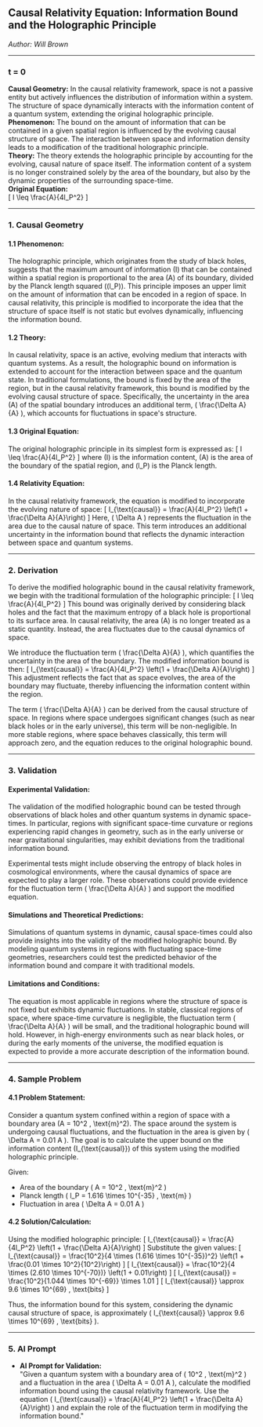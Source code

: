 ## **Causal Relativity Equation:** Information Bound and the Holographic Principle

*Author: Will Brown*

---

### **t = 0**  
**Causal Geometry:** In the causal relativity framework, space is not a passive entity but actively influences the distribution of information within a system. The structure of space dynamically interacts with the information content of a quantum system, extending the original holographic principle.  
**Phenomenon:** The bound on the amount of information that can be contained in a given spatial region is influenced by the evolving causal structure of space. The interaction between space and information density leads to a modification of the traditional holographic principle.  
**Theory:** The theory extends the holographic principle by accounting for the evolving, causal nature of space itself. The information content of a system is no longer constrained solely by the area of the boundary, but also by the dynamic properties of the surrounding space-time.  
**Original Equation:**  
\[
I \leq \frac{A}{4l_P^2}
\]

---

### **1. Causal Geometry**  
#### **1.1 Phenomenon:**  
The holographic principle, which originates from the study of black holes, suggests that the maximum amount of information \(I\) that can be contained within a spatial region is proportional to the area \(A\) of its boundary, divided by the Planck length squared (\(l_P\)). This principle imposes an upper limit on the amount of information that can be encoded in a region of space. In causal relativity, this principle is modified to incorporate the idea that the structure of space itself is not static but evolves dynamically, influencing the information bound.

#### **1.2 Theory:**  
In causal relativity, space is an active, evolving medium that interacts with quantum systems. As a result, the holographic bound on information is extended to account for the interaction between space and the quantum state. In traditional formulations, the bound is fixed by the area of the region, but in the causal relativity framework, this bound is modified by the evolving causal structure of space. Specifically, the uncertainty in the area \(A\) of the spatial boundary introduces an additional term, \( \frac{\Delta A}{A} \), which accounts for fluctuations in space's structure.

#### **1.3 Original Equation:**  
The original holographic principle in its simplest form is expressed as:
\[
I \leq \frac{A}{4l_P^2}
\]
where \(I\) is the information content, \(A\) is the area of the boundary of the spatial region, and \(l_P\) is the Planck length.

#### **1.4 Relativity Equation:**  
In the causal relativity framework, the equation is modified to incorporate the evolving nature of space:
\[
I_{\text{causal}} = \frac{A}{4l_P^2} \left(1 + \frac{\Delta A}{A}\right)
\]
Here, \( \Delta A \) represents the fluctuation in the area due to the causal nature of space. This term introduces an additional uncertainty in the information bound that reflects the dynamic interaction between space and quantum systems.

---

### **2. Derivation**  

To derive the modified holographic bound in the causal relativity framework, we begin with the traditional formulation of the holographic principle:
\[
I \leq \frac{A}{4l_P^2}
\]
This bound was originally derived by considering black holes and the fact that the maximum entropy of a black hole is proportional to its surface area. In causal relativity, the area \(A\) is no longer treated as a static quantity. Instead, the area fluctuates due to the causal dynamics of space.

We introduce the fluctuation term \( \frac{\Delta A}{A} \), which quantifies the uncertainty in the area of the boundary. The modified information bound is then:
\[
I_{\text{causal}} = \frac{A}{4l_P^2} \left(1 + \frac{\Delta A}{A}\right)
\]
This adjustment reflects the fact that as space evolves, the area of the boundary may fluctuate, thereby influencing the information content within the region.

The term \( \frac{\Delta A}{A} \) can be derived from the causal structure of space. In regions where space undergoes significant changes (such as near black holes or in the early universe), this term will be non-negligible. In more stable regions, where space behaves classically, this term will approach zero, and the equation reduces to the original holographic bound.

---

### **3. Validation**  

#### **Experimental Validation:**  
The validation of the modified holographic bound can be tested through observations of black holes and other quantum systems in dynamic space-times. In particular, regions with significant space-time curvature or regions experiencing rapid changes in geometry, such as in the early universe or near gravitational singularities, may exhibit deviations from the traditional information bound.

Experimental tests might include observing the entropy of black holes in cosmological environments, where the causal dynamics of space are expected to play a larger role. These observations could provide evidence for the fluctuation term \( \frac{\Delta A}{A} \) and support the modified equation.

#### **Simulations and Theoretical Predictions:**  
Simulations of quantum systems in dynamic, causal space-times could also provide insights into the validity of the modified holographic bound. By modeling quantum systems in regions with fluctuating space-time geometries, researchers could test the predicted behavior of the information bound and compare it with traditional models.

#### **Limitations and Conditions:**  
The equation is most applicable in regions where the structure of space is not fixed but exhibits dynamic fluctuations. In stable, classical regions of space, where space-time curvature is negligible, the fluctuation term \( \frac{\Delta A}{A} \) will be small, and the traditional holographic bound will hold. However, in high-energy environments such as near black holes, or during the early moments of the universe, the modified equation is expected to provide a more accurate description of the information bound.

---

### **4. Sample Problem**  
#### **4.1 Problem Statement:**  
Consider a quantum system confined within a region of space with a boundary area \(A = 10^2 \, \text{m}^2\). The space around the system is undergoing causal fluctuations, and the fluctuation in the area is given by \( \Delta A = 0.01 A \). The goal is to calculate the upper bound on the information content \(I_{\text{causal}}\) of this system using the modified holographic principle.

Given:
- Area of the boundary \( A = 10^2 \, \text{m}^2 \)
- Planck length \( l_P = 1.616 \times 10^{-35} \, \text{m} \)
- Fluctuation in area \( \Delta A = 0.01 A \)

#### **4.2 Solution/Calculation:**  
Using the modified holographic principle:
\[
I_{\text{causal}} = \frac{A}{4l_P^2} \left(1 + \frac{\Delta A}{A}\right)
\]
Substitute the given values:
\[
I_{\text{causal}} = \frac{10^2}{4 \times (1.616 \times 10^{-35})^2} \left(1 + \frac{0.01 \times 10^2}{10^2}\right)
\]
\[
I_{\text{causal}} = \frac{10^2}{4 \times (2.610 \times 10^{-70})} \left(1 + 0.01\right)
\]
\[
I_{\text{causal}} = \frac{10^2}{1.044 \times 10^{-69}} \times 1.01
\]
\[
I_{\text{causal}} \approx 9.6 \times 10^{69} \, \text{bits}
\]

Thus, the information bound for this system, considering the dynamic causal structure of space, is approximately \( I_{\text{causal}} \approx 9.6 \times 10^{69} \, \text{bits} \).

---

### **5. AI Prompt**  
- **AI Prompt for Validation:**  
"Given a quantum system with a boundary area of \( 10^2 \, \text{m}^2 \) and a fluctuation in the area \( \Delta A = 0.01 A \), calculate the modified information bound using the causal relativity framework. Use the equation \( I_{\text{causal}} = \frac{A}{4l_P^2} \left(1 + \frac{\Delta A}{A}\right) \) and explain the role of the fluctuation term in modifying the information bound."
